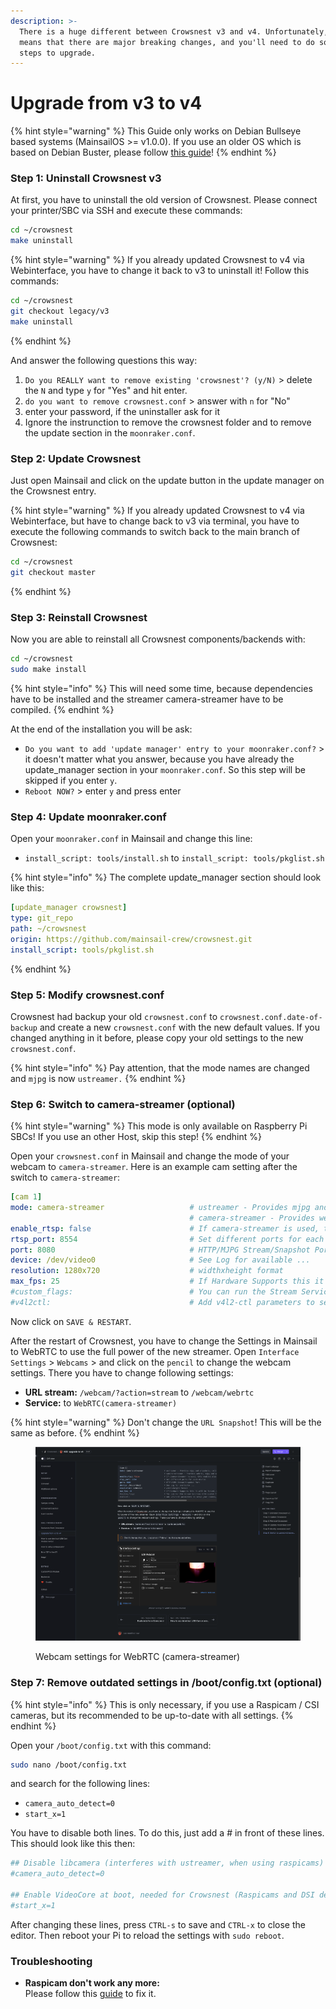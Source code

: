 ```yaml
---
description: >-
  There is a huge different between Crowsnest v3 and v4. Unfortunately, it also
  means that there are major breaking changes, and you'll need to do some manual
  steps to upgrade.
---
```


# Upgrade from v3 to v4

{% hint style="warning" %}
This Guide only works on Debian Bullseye based systems (MainsailOS >= v1.0.0). If you use an older OS which is based on Debian Buster, please follow [this guide](use-legacy-branch-on-buster.md)!
{% endhint %}

### Step 1: Uninstall Crowsnest v3

At first, you have to uninstall the old version of Crowsnest. Please connect your printer/SBC via SSH and execute these commands:

```bash
cd ~/crowsnest
make uninstall
```

{% hint style="warning" %}
If you already updated Crowsnest to v4 via Webinterface, you have to change it back to v3 to uninstall it! Follow this commands:

```bash
cd ~/crowsnest
git checkout legacy/v3
make uninstall
```
{% endhint %}

And answer the following questions this way:

1. `Do you REALLY want to remove existing 'crowsnest'? (y/N)` > delete the `N` and type `y` for "Yes" and hit enter.
2. `do you want to remove crowsnest.conf` > answer with `n` for "No"
3. enter your password, if the uninstaller ask for it
4. Ignore the instrunction to remove the crowsnest folder and to remove the update section in the `moonraker.conf`.

### Step 2: Update Crowsnest

Just open Mainsail and click on the update button in the update manager on the Crowsnest entry.

{% hint style="warning" %}
If you already updated Crowsnest to v4 via Webinterface, but have to change back to v3 via terminal, you have to execute the following commands to switch back to the main branch of Crowsnest:

```bash
cd ~/crowsnest
git checkout master
```
{% endhint %}

### Step 3: Reinstall Crowsnest

Now you are able to reinstall all Crowsnest components/backends with:

```bash
cd ~/crowsnest
sudo make install
```

{% hint style="info" %}
This will need some time, because dependencies have to be installed and the streamer camera-streamer have to be compiled.
{% endhint %}

At the end of the installation you will be ask:

* `Do you want to add 'update manager' entry to your moonraker.conf?` > it  doesn't matter what you answer, because you have already the update\_manager section in your `moonraker.conf`. So this step will be skipped if you enter `y`.
* `Reboot NOW?` > enter `y` and press enter

### Step 4: Update moonraker.conf

Open your `moonraker.conf` in Mainsail and change this line:

* `install_script: tools/install.sh` to `install_script: tools/pkglist.sh`

{% hint style="info" %}
The complete update\_manager section should look like this:

```yaml
[update_manager crowsnest]
type: git_repo
path: ~/crowsnest
origin: https://github.com/mainsail-crew/crowsnest.git
install_script: tools/pkglist.sh
```
{% endhint %}

### Step 5: Modify crowsnest.conf

Crowsnest had backup your old `crowsnest.conf` to `crowsnest.conf.date-of-backup` and create a new `crowsnest.conf` with the new default values. If you changed anything in it before, please copy your old settings to the new `crowsnest.conf`.

{% hint style="info" %}
Pay attention, that the mode names are changed and `mjpg` is now `ustreamer.`
{% endhint %}

### Step 6: Switch to camera-streamer (optional)

{% hint style="warning" %}
This mode is only available on Raspberry Pi SBCs! If you use an other Host, skip this step!
{% endhint %}

Open your `crowsnest.conf` in Mainsail and change the mode of your webcam to `camera-streamer`. Here is an example cam setting after the switch to `camera-streamer`:

```yaml
[cam 1]
mode: camera-streamer                   # ustreamer - Provides mjpg and snapshots. (All devices)
                                        # camera-streamer - Provides webrtc, mjpg and snapshots. (rpi + Raspi OS based only)
enable_rtsp: false                      # If camera-streamer is used, this enables also usage of an rtsp server
rtsp_port: 8554                         # Set different ports for each device!
port: 8080                              # HTTP/MJPG Stream/Snapshot Port
device: /dev/video0                     # See Log for available ...
resolution: 1280x720                    # widthxheight format
max_fps: 25                             # If Hardware Supports this it will be forced, otherwise ignored/coerced.
#custom_flags:                          # You can run the Stream Services with custom flags.
#v4l2ctl:                               # Add v4l2-ctl parameters to setup your camera, see Log what your cam is capable of.
```

Now click on `SAVE & RESTART`.

After the restart of Crowsnest, you have to change the Settings in Mainsail to WebRTC to use the full power of the new streamer. Open `Interface Settings` > `Webcams` > and click on the `pencil` to change the webcam settings. There you have to change following settings:

* **URL stream:** `/webcam/?action=stream` to `/webcam/webrtc`
* **Service:** to `WebRTC(camera-streamer)`

{% hint style="warning" %}
Don't change the `URL Snapshot`! This will be the same as before.
{% endhint %}

<figure><img src="../.gitbook/assets/image.png" alt=""><figcaption><p>Webcam settings for WebRTC (camera-streamer)</p></figcaption></figure>

### Step 7: Remove outdated settings in /boot/config.txt (optional)

{% hint style="info" %}
This is only necessary, if you use a Raspicam / CSI cameras, but its recommended to be up-to-date with all settings.
{% endhint %}

Open your `/boot/config.txt` with this command:

```bash
sudo nano /boot/config.txt
```

and search for the following lines:

* `camera_auto_detect=0`
* `start_x=1`

You have to disable both lines. To do this, just add a # in front of these lines. This should look like this then:

```yaml
## Disable libcamera (interferes with ustreamer, when using raspicams)
#camera_auto_detect=0

## Enable VideoCore at boot, needed for Crowsnest (Raspicams and DSI devices).
#start_x=1
```

After changing these lines, press `CTRL-s` to save and `CTRL-x` to close the editor. Then reboot your Pi to reload the settings with `sudo reboot`.

### Troubleshooting

* **Raspicam don't work any more:**\
  Please follow this [guide](../faq-trouble-shoot/how-to-setup-a-raspicam.md) to fix it.

